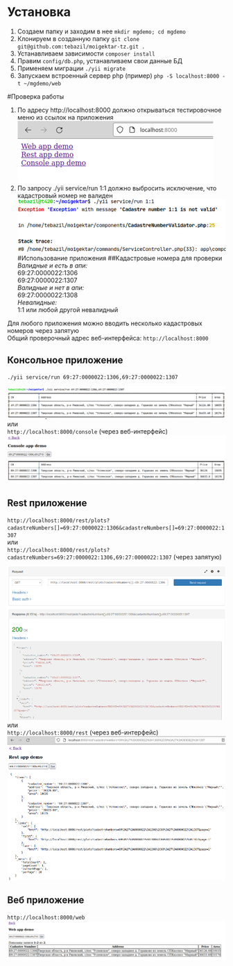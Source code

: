 # Установка
1) Создаем папку и заходим в нее
`mkdir mgdemo; cd mgdemo`
2) Клонируем в созданную папку 
`git clone git@github.com:tebazil/moigektar-tz.git .`
3) Устанавливаем зависимости 
`composer install`
4) Правим `config/db.php`, устанавливаем свои данные БД 
5) Применяем миграции
`./yii migrate`
6) Запускаем встроенный сервер php (пример) `php -S localhost:8000 -t ~/mgdemo/web`
   
#Проверка работы
1) По адресу http://localhost:8000 должно открываться тестировочное меню из ссылок на приложения   
![Web menu](./screenshots/web_menu.png)
2) По запросу ./yii service/run 1:1 должно выбросить исключение, что кадастровый номер не валиден
![Web menu](./screenshots/console_exception.png)
#Использование приложения
##Кадастровые номера для проверки
*Валидные и есть в апи:*   
69:27:0000022:1306   
69:27:0000022:1307   
*Валидные и нет в апи:*   
69:27:0000022:1308   
*Невалидные:*   
1:1 или любой другой невалидный  
   
Для любого приложения можно вводить несколько кадастровых номеров через запятую   
Общий проверочный адрес веб-интерфейса: `http://localhost:8000`

## Консольное приложение
`./yii service/run 69:27:0000022:1306,69:27:0000022:1307`   
  
 ![Консольное нативно](./screenshots/console_native.png)  
или  
`http://localhost:8000/console` (через веб-интерфейс)   
 ![Консольное через веб](./screenshots/console_via_web.png)
## Rest приложение
`http://localhost:8000/rest/plots?cadastreNumbers[]=69:27:0000022:1306&cadastreNumbers[]=69:27:0000022:1307`   
или   
`http://localhost:8000/rest/plots?cadastreNumbers=69:27:0000022:1306,69:27:0000022:1307` (через запятую)  
   
![Rest через расширение firefox](./screenshots/rest_via_extension.png)  
или   
`http://localhost:8000/rest` (через веб-интерфейс)   
![Rest через веб интерфейс](./screenshots/rest_via_web.png)  
## Веб приложение
`http://localhost:8000/web`   
 ![Веб приложение](./screenshots/web.png)


